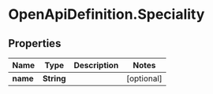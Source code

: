 # OpenApiDefinition.Speciality

## Properties

Name | Type | Description | Notes
------------ | ------------- | ------------- | -------------
**name** | **String** |  | [optional] 


